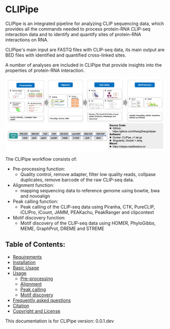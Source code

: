 # CLIPipe

CLIPipe is an integrated pipeline for analyzing CLIP sequencing data, which provides all the commands needed to process protein-RNA CLIP-seq interaction data and to identify and quantify sites of protein-RNA interactions on RNA.

CLIPipe's main input are FASTQ files with CLIP-seq data, its main output are BED files with identified and quantified cross-linked sites.

A number of analyses are included in CLIPipe that provide insights into the properties of protein-RNA interaction.

![Pipeline of Tutorial](img/CLIPipe_pipeline.png)

The CLIPipe workflow consists of:

-   Pre-processing function:
    -   Quality control, remove adapter, filter low quality reads, collpase duplicates, remove barcode of the raw CLIP-seq data.
-   Alignment function:
    -   mapping sequencing data to reference genome using bowtie, bwa and novoalign
-   Peak calling function:
    -   Peak calling of the CLIP-seq data using Piranha, CTK, PureCLIP, iCLIPro, iCount, JAMM, PEAKachu, PeakRanger and clipcontext
-   Motif discovery function:
    -   Motif discovery of the CLIP-seq data using HOMER, PhyloGibbs, MEME, GraphProt, DREME and STREME

## Table of Contents:

-   [Requirements](1_requirement.md)
-   [Installation](2_installation.md)
-   [Basic Usage](3_basic_usage.md)
-   [Usage](4_usage.md)
    -   [Pre-processing](4_usage.md#pre-processing)
    -   [Alignment](4_usage.md#alignment)
    -   [Peak calling](4_usage.md#peak-calling)
    -   [Motif discovery](4_usage.md#motif-discovery)
-   [Frequently asked questions](5_faq.md)
-   [Citation](#citation)
-   [Copyright and License](6_copyright_and_license.md)

This documentation is for CLIPipe version: 0.0.1.dev
